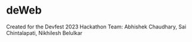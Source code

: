 # deWeb

Created for the Devfest 2023 Hackathon
Team: Abhishek Chaudhary, Sai Chintalapati, Nikhilesh Belulkar
